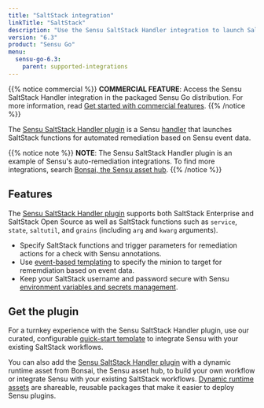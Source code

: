 ```yaml
---
title: "SaltStack integration"
linkTitle: "SaltStack"
description: "Use the Sensu SaltStack Handler integration to launch SaltStack functions for automated remediation based on Sensu observability event data."
version: "6.3"
product: "Sensu Go"
menu: 
  sensu-go-6.3:
    parent: supported-integrations
---
```


{{% notice commercial %}}
**COMMERCIAL FEATURE**: Access the Sensu SaltStack Handler integration in the packaged Sensu Go distribution.
For more information, read [Get started with commercial features](../../../commercial/).
{{% /notice %}}

The [Sensu SaltStack Handler plugin][4] is a Sensu [handler][1] that launches SaltStack functions for automated remediation based on Sensu event data.

{{% notice note %}}
**NOTE**: The Sensu SaltStack Handler plugin is an example of Sensu's auto-remediation integrations.
To find more integrations, search [Bonsai, the Sensu asset hub](https://bonsai.sensu.io/).
{{% /notice %}}

## Features

The [Sensu SaltStack Handler plugin][4] supports both SaltStack Enterprise and SaltStack Open Source as well as SaltStack functions such as `service`, `state`, `saltutil`, and `grains` (including `arg` and `kwarg` arguments).

- Specify SaltStack functions and trigger parameters for remediation actions for a check with Sensu annotations.
- Use [event-based templating][2] to specify the minion to target for rememdiation based on event data.
- Keep your SaltStack username and password secure with Sensu [environment variables and secrets management][7].

## Get the plugin

For a turnkey experience with the Sensu SaltStack Handler plugin, use our curated, configurable [quick-start template][3] to integrate Sensu with your existing SaltStack workflows.

You can also add the [Sensu SaltStack Handler plugin][4] with a dynamic runtime asset from Bonsai, the Sensu asset hub, to build your own workflow or integrate Sensu with your existing SaltStack workflows.
[Dynamic runtime assets][5] are shareable, reusable packages that make it easier to deploy Sensu plugins.


[1]: ../../../observability-pipeline/observe-process/handlers/
[2]: ../../../observability-pipeline/observe-process/handler-templates/
[3]: https://github.com/sensu/catalog/blob/docs-archive/integrations/saltstack/saltstack-handler.yaml
[4]: https://bonsai.sensu.io/assets/sensu/sensu-saltstack-handler
[5]: ../../assets/
[7]: ../../../operations/manage-secrets/
